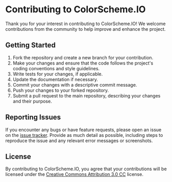 # Contributing to ColorScheme.IO

Thank you for your interest in contributing to ColorScheme.IO! We welcome contributions from the community to help improve and enhance the project.

## Getting Started

1. Fork the repository and create a new branch for your contribution.
2. Make your changes and ensure that the code follows the project's coding conventions and style guidelines.
3. Write tests for your changes, if applicable.
4. Update the documentation if necessary.
5. Commit your changes with a descriptive commit message.
6. Push your changes to your forked repository.
7. Submit a pull request to the main repository, describing your changes and their purpose.

## Reporting Issues

If you encounter any bugs or have feature requests, please open an issue on the [issue tracker](https://github.com/andymagill/ColorScheme.io/issues). Provide as much detail as possible, including steps to reproduce the issue and any relevant error messages or screenshots.

## License

By contributing to ColorScheme.IO, you agree that your contributions will be licensed under the [Creative Commons Attribution 3.0 CC](https://creativecommons.org/licenses/by/3.0/) license.